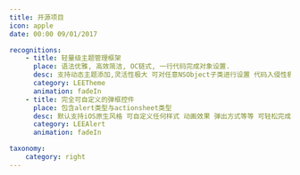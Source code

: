 ```yaml
---
title: 开源项目
icon: apple
date: 00:00 09/01/2017

recognitions:
    - title: 轻量级主题管理框架
      place: 语法优雅, 高效简洁, OC链式, 一行代码完成对象设置.
      desc: 支持动态主题添加,灵活性极大 可对任意NSObject子类进行设置 代码入侵性极低,全网Objective-c中最好用的主题管理,目前在众多APP中稳定运行 已累计数千下载量 300+star [GitHub](https://github.com/lixiang1994/LEETheme).
      category: LEETheme
      animation: fadeIn
    - title: 完全可自定义的弹框控件
      place: 包含alert类型与actionsheet类型
      desc: 默认支持iOS原生风格 可自定义任何样式 动画效果 弹出方式等等 可轻松完成大部分主流弹框需求,链式语法 代码优雅,已累计数千下载量 300+star [GitHub](https://github.com/lixiang1994/LEEAlert).
      category: LEEAlert
      animation: fadeIn

taxonomy:
    category: right
---
```

